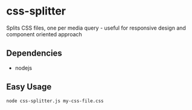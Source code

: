 css-splitter
============

Splits CSS files, one per media query - useful for responsive design and component oriented approach

Dependencies
------------
- nodejs

Easy Usage
----------
```bash
node css-splitter.js my-css-file.css
```

